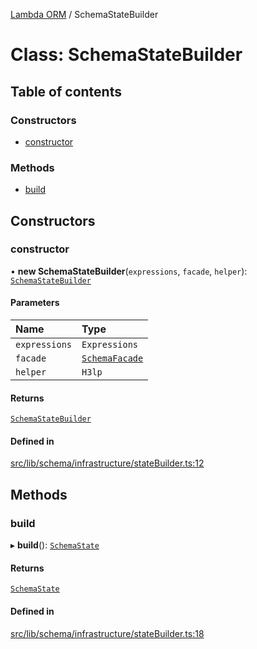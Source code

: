 [Lambda ORM](../README.md) / SchemaStateBuilder

# Class: SchemaStateBuilder

## Table of contents

### Constructors

- [constructor](SchemaStateBuilder.md#constructor)

### Methods

- [build](SchemaStateBuilder.md#build)

## Constructors

### constructor

• **new SchemaStateBuilder**(`expressions`, `facade`, `helper`): [`SchemaStateBuilder`](SchemaStateBuilder.md)

#### Parameters

| Name | Type |
| :------ | :------ |
| `expressions` | `Expressions` |
| `facade` | [`SchemaFacade`](SchemaFacade.md) |
| `helper` | `H3lp` |

#### Returns

[`SchemaStateBuilder`](SchemaStateBuilder.md)

#### Defined in

[src/lib/schema/infrastructure/stateBuilder.ts:12](https://github.com/lambda-orm/lambdaorm-base/blob/020636e/src/lib/schema/infrastructure/stateBuilder.ts#L12)

## Methods

### build

▸ **build**(): [`SchemaState`](SchemaState.md)

#### Returns

[`SchemaState`](SchemaState.md)

#### Defined in

[src/lib/schema/infrastructure/stateBuilder.ts:18](https://github.com/lambda-orm/lambdaorm-base/blob/020636e/src/lib/schema/infrastructure/stateBuilder.ts#L18)
